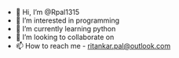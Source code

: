 - 👋 Hi, I’m @Rpal1315
- 👀 I’m interested in programming
- 🌱 I’m currently learning python
- 💞️ I’m looking to collaborate on 
- 📫 How to reach me - ritankar.pal@outlook.com

<!---
Rpal1315/Rpal1315 is a ✨ special ✨ repository because its `README.md` (this file) appears on your GitHub profile.
You can click the Preview link to take a look at your changes.
--->
